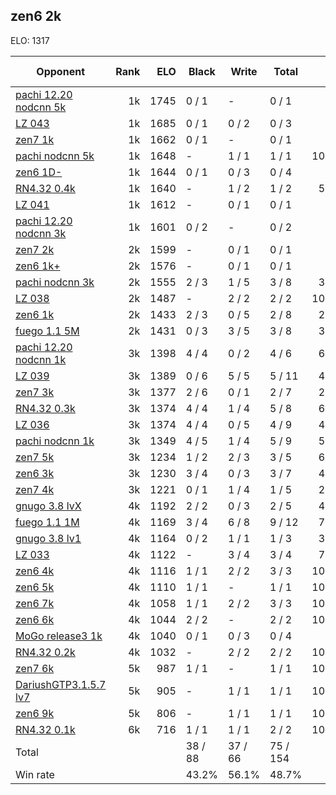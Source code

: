 ## zen6 2k ##

ELO: 1317

Opponent | Rank | ELO | Black | Write | Total | Win rate
---------|-----:|----:|-------|-------|-------|-------:
[pachi 12.20 nodcnn 5k](pachi%2012.20%20nodcnn%205k.md) | 1k | 1745 | 0 / 1 | - | 0 / 1 | 0.0%
[LZ 043](LZ%20043.md) | 1k | 1685 | 0 / 1 | 0 / 2 | 0 / 3 | 0.0%
[zen7 1k](zen7%201k.md) | 1k | 1662 | 0 / 1 | - | 0 / 1 | 0.0%
[pachi nodcnn 5k](pachi%20nodcnn%205k.md) | 1k | 1648 | - | 1 / 1 | 1 / 1 | 100.0%
[zen6 1D-](zen6%201D-.md) | 1k | 1644 | 0 / 1 | 0 / 3 | 0 / 4 | 0.0%
[RN4.32 0.4k](RN4.32%200.4k.md) | 1k | 1640 | - | 1 / 2 | 1 / 2 | 50.0%
[LZ 041](LZ%20041.md) | 1k | 1612 | - | 0 / 1 | 0 / 1 | 0.0%
[pachi 12.20 nodcnn 3k](pachi%2012.20%20nodcnn%203k.md) | 1k | 1601 | 0 / 2 | - | 0 / 2 | 0.0%
[zen7 2k](zen7%202k.md) | 2k | 1599 | - | 0 / 1 | 0 / 1 | 0.0%
[zen6 1k+](zen6%201k+.md) | 2k | 1576 | - | 0 / 1 | 0 / 1 | 0.0%
[pachi nodcnn 3k](pachi%20nodcnn%203k.md) | 2k | 1555 | 2 / 3 | 1 / 5 | 3 / 8 | 37.5%
[LZ 038](LZ%20038.md) | 2k | 1487 | - | 2 / 2 | 2 / 2 | 100.0%
[zen6 1k](zen6%201k.md) | 2k | 1433 | 2 / 3 | 0 / 5 | 2 / 8 | 25.0%
[fuego 1.1 5M](fuego%201.1%205M.md) | 2k | 1431 | 0 / 3 | 3 / 5 | 3 / 8 | 37.5%
[pachi 12.20 nodcnn 1k](pachi%2012.20%20nodcnn%201k.md) | 3k | 1398 | 4 / 4 | 0 / 2 | 4 / 6 | 66.7%
[LZ 039](LZ%20039.md) | 3k | 1389 | 0 / 6 | 5 / 5 | 5 / 11 | 45.5%
[zen7 3k](zen7%203k.md) | 3k | 1377 | 2 / 6 | 0 / 1 | 2 / 7 | 28.6%
[RN4.32 0.3k](RN4.32%200.3k.md) | 3k | 1374 | 4 / 4 | 1 / 4 | 5 / 8 | 62.5%
[LZ 036](LZ%20036.md) | 3k | 1374 | 4 / 4 | 0 / 5 | 4 / 9 | 44.4%
[pachi nodcnn 1k](pachi%20nodcnn%201k.md) | 3k | 1349 | 4 / 5 | 1 / 4 | 5 / 9 | 55.6%
[zen7 5k](zen7%205k.md) | 3k | 1234 | 1 / 2 | 2 / 3 | 3 / 5 | 60.0%
[zen6 3k](zen6%203k.md) | 3k | 1230 | 3 / 4 | 0 / 3 | 3 / 7 | 42.9%
[zen7 4k](zen7%204k.md) | 3k | 1221 | 0 / 1 | 1 / 4 | 1 / 5 | 20.0%
[gnugo 3.8 lvX](gnugo%203.8%20lvX.md) | 4k | 1192 | 2 / 2 | 0 / 3 | 2 / 5 | 40.0%
[fuego 1.1 1M](fuego%201.1%201M.md) | 4k | 1169 | 3 / 4 | 6 / 8 | 9 / 12 | 75.0%
[gnugo 3.8 lv1](gnugo%203.8%20lv1.md) | 4k | 1164 | 0 / 2 | 1 / 1 | 1 / 3 | 33.3%
[LZ 033](LZ%20033.md) | 4k | 1122 | - | 3 / 4 | 3 / 4 | 75.0%
[zen6 4k](zen6%204k.md) | 4k | 1116 | 1 / 1 | 2 / 2 | 3 / 3 | 100.0%
[zen6 5k](zen6%205k.md) | 4k | 1110 | 1 / 1 | - | 1 / 1 | 100.0%
[zen6 7k](zen6%207k.md) | 4k | 1058 | 1 / 1 | 2 / 2 | 3 / 3 | 100.0%
[zen6 6k](zen6%206k.md) | 4k | 1044 | 2 / 2 | - | 2 / 2 | 100.0%
[MoGo release3 1k](MoGo%20release3%201k.md) | 4k | 1040 | 0 / 1 | 0 / 3 | 0 / 4 | 0.0%
[RN4.32 0.2k](RN4.32%200.2k.md) | 4k | 1032 | - | 2 / 2 | 2 / 2 | 100.0%
[zen7 6k](zen7%206k.md) | 5k | 987 | 1 / 1 | - | 1 / 1 | 100.0%
[DariushGTP3.1.5.7 lv7](DariushGTP3.1.5.7%20lv7.md) | 5k | 905 | - | 1 / 1 | 1 / 1 | 100.0%
[zen6 9k](zen6%209k.md) | 5k | 806 | - | 1 / 1 | 1 / 1 | 100.0%
[RN4.32 0.1k](RN4.32%200.1k.md) | 6k | 716 | 1 / 1 | 1 / 1 | 2 / 2 | 100.0%
Total | | | 38 / 88 | 37 / 66 | 75 / 154 | 
Win rate| | | 43.2% | 56.1% | 48.7% | 
